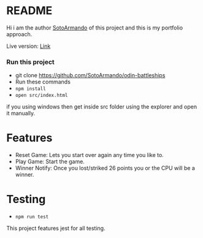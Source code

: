 # README

Hi i am the author [SotoArmando](https://github.com/SotoArmando) of this project and this is my portfolio approach.


Live version: [Link](https://sotoarmando.github.io/Portfolio-Approach/dist/index.html)

### Run this project

* git clone https://github.com/SotoArmando/odin-battleships
* Run these commands 
* ``` npm install ```
* ``` open src/index.html ``` 

if you using windows then get inside src folder using the explorer and open it manually.

# Features

* Reset Game: Lets you start over again any time you like to.
* Play Game: Start the game.
* Winner Notify: Once you lost/striked 26 points you or the CPU will be a winner.

# Testing
* ``` npm run test ```

This project features jest for all testing.
